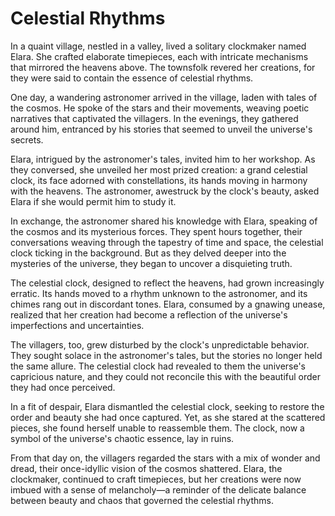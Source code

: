 # Celestial Rhythms

In a quaint village, nestled in a valley, lived a solitary clockmaker named Elara. She crafted elaborate timepieces, each with intricate mechanisms that mirrored the heavens above. The townsfolk revered her creations, for they were said to contain the essence of celestial rhythms.

One day, a wandering astronomer arrived in the village, laden with tales of the cosmos. He spoke of the stars and their movements, weaving poetic narratives that captivated the villagers. In the evenings, they gathered around him, entranced by his stories that seemed to unveil the universe's secrets.

Elara, intrigued by the astronomer's tales, invited him to her workshop. As they conversed, she unveiled her most prized creation: a grand celestial clock, its face adorned with constellations, its hands moving in harmony with the heavens. The astronomer, awestruck by the clock's beauty, asked Elara if she would permit him to study it.

In exchange, the astronomer shared his knowledge with Elara, speaking of the cosmos and its mysterious forces. They spent hours together, their conversations weaving through the tapestry of time and space, the celestial clock ticking in the background. But as they delved deeper into the mysteries of the universe, they began to uncover a disquieting truth.

The celestial clock, designed to reflect the heavens, had grown increasingly erratic. Its hands moved to a rhythm unknown to the astronomer, and its chimes rang out in discordant tones. Elara, consumed by a gnawing unease, realized that her creation had become a reflection of the universe's imperfections and uncertainties.

The villagers, too, grew disturbed by the clock's unpredictable behavior. They sought solace in the astronomer's tales, but the stories no longer held the same allure. The celestial clock had revealed to them the universe's capricious nature, and they could not reconcile this with the beautiful order they had once perceived.

In a fit of despair, Elara dismantled the celestial clock, seeking to restore the order and beauty she had once captured. Yet, as she stared at the scattered pieces, she found herself unable to reassemble them. The clock, now a symbol of the universe's chaotic essence, lay in ruins.

From that day on, the villagers regarded the stars with a mix of wonder and dread, their once-idyllic vision of the cosmos shattered. Elara, the clockmaker, continued to craft timepieces, but her creations were now imbued with a sense of melancholy—a reminder of the delicate balance between beauty and chaos that governed the celestial rhythms.
